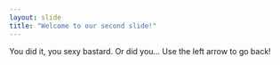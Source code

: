 ```yaml
---
layout: slide
title: "Welcome to our second slide!"
---
```

You did it, you sexy bastard. Or did you...
Use the left arrow to go back!
